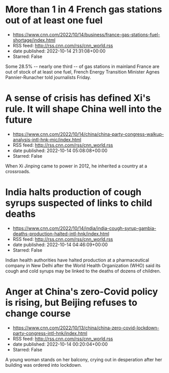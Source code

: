 # More than 1 in 4 French gas stations out of at least one fuel
 - https://www.cnn.com/2022/10/14/business/france-gas-stations-fuel-shortage/index.html
 - RSS feed: http://rss.cnn.com/rss/cnn_world.rss
 - date published: 2022-10-14 21:31:08+00:00
 - Starred: False

Some 28.5% -- nearly one third -- of gas stations in mainland France are out of stock of at least one fuel, French Energy Transition Minister Agnes Pannier-Runacher told journalists Friday.

# A sense of crisis has defined Xi's rule. It will shape China well into the future
 - https://www.cnn.com/2022/10/14/china/china-party-congress-walkup-analysis-intl-hnk-mic/index.html
 - RSS feed: http://rss.cnn.com/rss/cnn_world.rss
 - date published: 2022-10-14 05:08:08+00:00
 - Starred: False

When Xi Jinping came to power in 2012, he inherited a country at a crossroads.

# India halts production of cough syrups suspected of links to child deaths
 - https://www.cnn.com/2022/10/14/india/india-cough-syrup-gambia-deaths-production-halted-intl-hnk/index.html
 - RSS feed: http://rss.cnn.com/rss/cnn_world.rss
 - date published: 2022-10-14 04:46:09+00:00
 - Starred: False

Indian health authorities have halted production at a pharmaceutical company in New Delhi after the World Health Organization (WHO) said its cough and cold syrups may be linked to the deaths of dozens of children.

# Anger at China's zero-Covid policy is rising, but Beijing refuses to change course
 - https://www.cnn.com/2022/10/13/china/china-zero-covid-lockdown-party-congress-intl-hnk/index.html
 - RSS feed: http://rss.cnn.com/rss/cnn_world.rss
 - date published: 2022-10-14 00:20:04+00:00
 - Starred: False

A young woman stands on her balcony, crying out in desperation after her building was ordered into lockdown.
